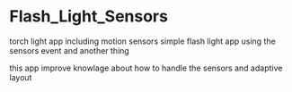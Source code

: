 # Flash_Light_Sensors
torch light app including motion sensors
simple flash light app using the sensors event and another thing 

this app improve knowlage about how to handle the sensors 
and adaptive layout 
